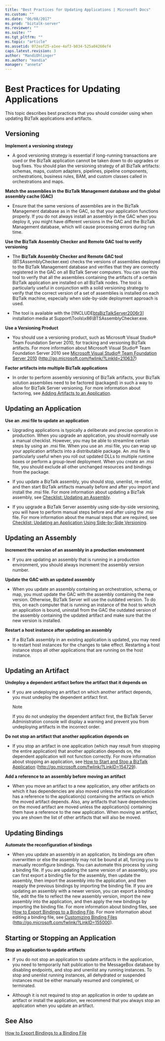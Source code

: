 ```yaml
---
title: "Best Practices for Updating Applications | Microsoft Docs"
ms.custom: ""
ms.date: "06/08/2017"
ms.prod: "biztalk-server"
ms.reviewer: ""
ms.suite: ""
ms.tgt_pltfrm: ""
ms.topic: "article"
ms.assetid: 072eaf25-a1ee-4af3-b034-525a04260ef4
caps.latest.revision: 3
author: "MandiOhlinger"
ms.author: "mandia"
manager: "anneta"
---
```

# Best Practices for Updating Applications
This topic describes best practices that you should consider using when updating BizTalk applications and artifacts.  
  
## Versioning  
 **Implement a versioning strategy**  
  
-   A good versioning strategy is essential if long-running transactions are used or the BizTalk application cannot be taken down to do upgrades or bug fixes. You should plan the versioning strategy of all BizTalk artifacts: schemas, maps, custom adapters, pipelines, pipeline components, orchestrations, business rules, BAM, and custom classes called in orchestrations and maps.  
  
 **Match the assemblies in the BizTalk Management database and the global assembly cache (GAC)**  
  
-   Ensure that the same versions of assemblies are in the BizTalk Management database as in the GAC, so that your application functions properly. If you do not always install an assembly in the GAC when you deploy it, you might have different versions in the GAC and the BizTalk Management database, which will cause processing errors during run time.  
  
 **Use the BizTalk Assembly Checker and Remote GAC tool to verify versioning**  
  
-   The **BizTalk Assembly Checker and Remote GAC tool** (BTSAssemblyChecker.exe) checks the versions of assemblies deployed to the BizTalk Management database and verifies that they are correctly registered in the GAC on all BizTalk Server computers. You can use this tool to verify that all the assemblies containing the artifacts of a certain BizTalk application are installed on all BizTalk nodes. The tool is particularly useful in conjunction with a solid versioning strategy to verify that the correct version of a set of assemblies is installed on each BizTalk machine, especially when side-by-side deployment approach is used.  
  
-   The tool is available with the [!INCLUDE[btsBizTalkServer2006r3](../includes/btsbiztalkserver2006r3-md.md)] installation media at Support\Tools\x86\BTSAssemblyChecker.exe.  
  
 **Use a Versioning Product**  
  
-   You should use a versioning product, such as Microsoft Visual Studio® Team Foundation Server 2010, for tracking and versioning BizTalk artifacts. For more information about Microsoft Visual Studio® Team Foundation Server 2010 see [Microsoft Visual Studio® Team Foundation Server 2010](http://go.microsoft.com/fwlink/?LinkId=210637) (http://go.microsoft.com/fwlink/?LinkId=210637)  
  
 **Factor artifacts into multiple BizTalk applications**  
  
-   In order to perform assembly versioning of BizTalk artifacts, your BizTalk solution assemblies need to be factored (packaged) in such a way to allow for BizTalk Server versioning. For more information about factoring, see [Adding Artifacts to an Application](../technical-guides/adding-artifacts-to-an-application.md).  
  
## Updating an Application  
 **Use an .msi file to update an application**  
  
-   Upgrading applications is typically a deliberate and precise operation in production. When you upgrade an application, you should normally use a manual checklist. However, you may be able to streamline certain steps by using an .msi file. When you use an .msi file, you can wrap up your application artifacts into a distributable package. An .msi file is particularly useful when you roll out updated DLLs to multiple runtime boxes or perform a group-level deployment. When you create an .msi file, you should exclude all other unchanged resources and bindings from the package.  
  
-   If you update a BizTalk assembly, you should stop, unenlist, re-enlist, and then start BizTalk artifacts manually before and after you import and install the .msi file. For more information about updating a BizTalk assembly, see [Checklist: Updating an Assembly](../technical-guides/checklist-updating-an-assembly.md).  
  
-   If you upgrade a BizTalk Server assembly using side-by-side versioning, you will have to perform manual steps before and after using the .msi file. For more information about the manual steps that are required, see [Checklist: Updating an Application Using Side-by-Side Versioning](../technical-guides/checklist-updating-an-application-using-side-by-side-versioning.md).  
  
## Updating an Assembly  
 **Increment the version of an assembly in a production environment**  
  
-   If you are updating an assembly that is running in a production environment, you should always increment the assembly version number.  
  
 **Update the GAC with an updated assembly**  
  
-   When you update an assembly containing an orchestration, schema, or map, you must update the GAC with the assembly containing the new version. Otherwise, BizTalk Server will use the outdated version. To do this, on each computer that is running an instance of the host to which an application is bound, uninstall from the GAC the outdated version of the assembly containing the updated artifact and make sure that the new version is installed.  
  
 **Restart a host instance after updating an assembly**  
  
-   If a BizTalk assembly in an existing application is updated, you may need to restart host instances for the changes to take effect. Restarting a host instance stops all other applications that are running on the host instance.  
  
## Updating an Artifact  
 **Undeploy a dependent artifact before the artifact that it depends on**  
  
-   If you are undeploying an artifact on which another artifact depends, you must undeploy the dependent artifact first.  
  
    > [!NOTE]  
    >  If you do not undeploy the dependent artifact first, the BizTalk Server Administration console will display a warning and prevent you from undeploying artifacts in the incorrect order.  
  
 **Do not stop an artifact that another application depends on**  
  
-   If you stop an artifact in one application (which may result from stopping the entire application) that another application depends on, the dependent application will not function correctly. For more information about stopping an application, see [How to Start and Stop a BizTalk Application](http://go.microsoft.com/fwlink/?LinkID=154729) (http://go.microsoft.com/fwlink/?LinkID=154729).  
  
 **Add a reference to an assembly before moving an artifact**  
  
-   When you move an artifact to a new application, any other artifacts on which it has dependencies are also moved unless the new application has a reference to the application(s) containing the artifacts on which the moved artifact depends. Also, any artifacts that have dependencies on the moved artifact are moved unless the application(s) containing them have a reference to the new application. When moving an artifact, you are shown the list of other artifacts that will also be moved.  
  
## Updating Bindings  
 **Automate the reconfiguration of bindings**  
  
-   When you update an assembly in an application, its bindings are often overwritten or else the assembly may not be bound at all, forcing you to manually reconfigure bindings. You can automate this process by using a binding file. If you are updating the same version of an assembly, you can first export a binding file for the assembly, then update the assembly, then import the assembly into the application, and then reapply the previous bindings by importing the binding file. If you are updating an assembly with a newer version, you can export a binding file, edit the file to reflect the new assembly version, import the new assembly into the application, and then apply the new bindings by importing the binding file. For more information about binding files, see [How to Export Bindings to a Binding File](../technical-guides/how-to-export-bindings-to-a-binding-file.md). For more information about editing a binding file, see [Customizing Binding Files](http://go.microsoft.com/fwlink/?LinkID=155000) (http://go.microsoft.com/fwlink/?LinkID=155000).  
  
## Starting or Stopping an Application  
 **Stop an application to update artifacts**  
  
-   If you do not stop an application to update artifacts in the application, you need to temporarily halt publication to the MessageBox database by disabling endpoints, and stop and unenlist any running instances. To stop and unenlist running instances, all dehydrated or suspended instances must be either manually resumed and completed, or terminated.  
  
-   Although it is not required to stop an application in order to update an artifact or install the application, we recommend that you always stop an application when you update an artifact.  
  
## See Also  
 [How to Export Bindings to a Binding File](../technical-guides/how-to-export-bindings-to-a-binding-file.md)